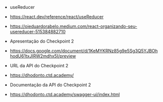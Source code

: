 - useReducer
- https://react.dev/reference/react/useReducer
- https://oieduardorabelo.medium.com/react-organizando-seu-usereducer-515384882710

- Apresentação do Checkpoint 2
- https://docs.google.com/document/d/1KeMYKRNz85g9e5Sg3Q5YJBOhhodU61txJIRW2mdhx5I/preview

- URL da API do Checkpoint 2
- https://dhodonto.ctd.academy/

- Documentação da API do Checkpoint 2
- https://dhodonto.ctd.academy/swagger-ui/index.html
